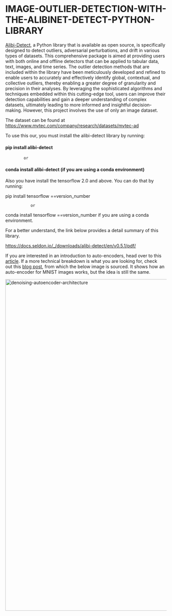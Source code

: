 # IMAGE-OUTLIER-DETECTION-WITH-THE-ALIBINET-DETECT-PYTHON-LIBRARY


[Alibi-Detect](https://docs.seldon.io/projects/alibi-detect/en/stable/), a Python library that is available as open source, is specifically designed to detect outliers, adversarial perturbations, and drift in various types of datasets. This comprehensive package is aimed at providing users with both online and offline detectors that can be applied to tabular data, text, images, and time series. The outlier detection methods that are included within the library have been meticulously developed and refined to enable users to accurately and effectively identify global, contextual, and collective outliers, thereby enabling a greater degree of granularity and precision in their analyses. By leveraging the sophisticated algorithms and techniques embedded within this cutting-edge tool, users can improve their detection capabilities and gain a deeper understanding of complex datasets, ultimately leading to more informed and insightful decision-making.
However, this project involves the use of only an image dataset.

The dataset can be found at https://www.mvtec.com/company/research/datasets/mvtec-ad

To use this our, you must install the alibi-detect library by running:

#### pip install alibi-detect           

            or                 

#### conda install alibi-detect (if you are using a conda environment)





Also you have install the tensorflow 2.0 and above. You can do that by running:

pip install tensorflow ==version_number 

               or 

conda install tensorflow ==version_number if you are using a conda environment.

For a better understand, the link below provides a detail summary of this library.

https://docs.seldon.io/_/downloads/alibi-detect/en/v0.5.1/pdf/



If you are interested in an introduction to auto-encoders, head over to this [article](https://hackernoon.com/latent-space-visualization-deep-learning-bits-2-bd09a46920df). If a more technical breakdown is what you are looking for, check out this [blog post](https://lilianweng.github.io/posts/2018-08-12-vae/), from which the below image is sourced. It shows how an auto-encoder for MNIST images works, but the idea is still the same. 

<img width="1035" alt="denoising-autoencoder-architecture" src="https://user-images.githubusercontent.com/73148658/219651610-c0357396-a057-4102-a585-361a99d1906d.png">






 






 


